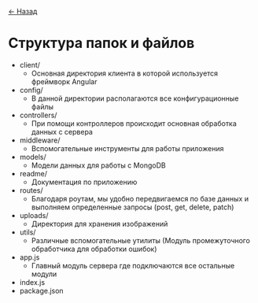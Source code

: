 [<- Назад](../README.md)
# Структура папок и файлов

 - client/ 
    - Основная директория клиента в которой используется фреймворк Angular
 - config/ 
    - В данной директории располагаются все конфигурационные файлы
 - controllers/ 
    - При помощи контроллеров происходит основная обработка данных с сервера
 - middleware/ 
    - Вспомогательные инструменты для работы приложения
 - models/ 
    - Модели данных для работы с MongoDB
 - readme/ 
    - Документация по приложению
 - routes/ 
    - Благодаря роутам, мы удобно передвигаемся по базе данных и выполняем определенные запросы (post, get, delete, patch)
 - uploads/ 
    - Директория для хранения изображений
 - utils/
    - Различные вспомогательные утилиты (Модуль промежуточного обработчика для обработки ошибок)
 - app.js
    - Главный модуль сервера где подключаются все остальные модули
 - index.js
 - package.json